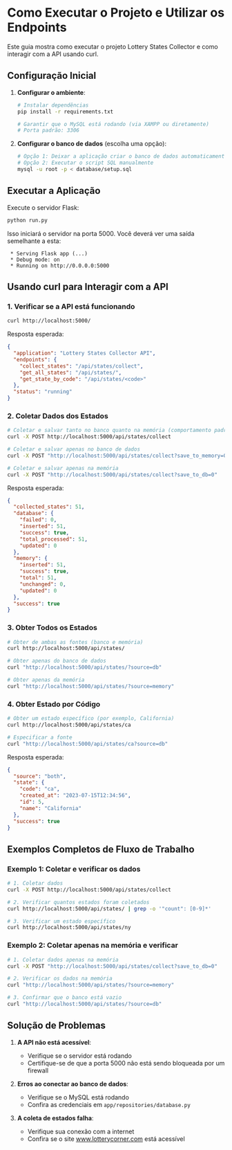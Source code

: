# Como Executar o Projeto e Utilizar os Endpoints

Este guia mostra como executar o projeto Lottery States Collector e como interagir com a API usando curl.

## Configuração Inicial

1. **Configurar o ambiente**:
   ```bash
   # Instalar dependências
   pip install -r requirements.txt
   
   # Garantir que o MySQL está rodando (via XAMPP ou diretamente)
   # Porta padrão: 3306
   ```

2. **Configurar o banco de dados** (escolha uma opção):
   ```bash
   # Opção 1: Deixar a aplicação criar o banco de dados automaticamente
   # Opção 2: Executar o script SQL manualmente
   mysql -u root -p < database/setup.sql
   ```

## Executar a Aplicação

Execute o servidor Flask:
```bash
python run.py
```

Isso iniciará o servidor na porta 5000. Você deverá ver uma saída semelhante a esta:
```
 * Serving Flask app (...)
 * Debug mode: on
 * Running on http://0.0.0.0:5000
```

## Usando curl para Interagir com a API

### 1. Verificar se a API está funcionando

```bash
curl http://localhost:5000/
```

Resposta esperada:
```json
{
  "application": "Lottery States Collector API",
  "endpoints": {
    "collect_states": "/api/states/collect",
    "get_all_states": "/api/states/",
    "get_state_by_code": "/api/states/<code>"
  },
  "status": "running"
}
```

### 2. Coletar Dados dos Estados

```bash
# Coletar e salvar tanto no banco quanto na memória (comportamento padrão)
curl -X POST http://localhost:5000/api/states/collect

# Coletar e salvar apenas no banco de dados
curl -X POST "http://localhost:5000/api/states/collect?save_to_memory=0"

# Coletar e salvar apenas na memória
curl -X POST "http://localhost:5000/api/states/collect?save_to_db=0"
```

Resposta esperada:
```json
{
  "collected_states": 51,
  "database": {
    "failed": 0,
    "inserted": 51,
    "success": true,
    "total_processed": 51,
    "updated": 0
  },
  "memory": {
    "inserted": 51,
    "success": true,
    "total": 51,
    "unchanged": 0,
    "updated": 0
  },
  "success": true
}
```

### 3. Obter Todos os Estados

```bash
# Obter de ambas as fontes (banco e memória)
curl http://localhost:5000/api/states/

# Obter apenas do banco de dados
curl "http://localhost:5000/api/states/?source=db"

# Obter apenas da memória
curl "http://localhost:5000/api/states/?source=memory"
```

### 4. Obter Estado por Código

```bash
# Obter um estado específico (por exemplo, California)
curl http://localhost:5000/api/states/ca

# Especificar a fonte
curl "http://localhost:5000/api/states/ca?source=db"
```

Resposta esperada:
```json
{
  "source": "both",
  "state": {
    "code": "ca",
    "created_at": "2023-07-15T12:34:56",
    "id": 5,
    "name": "California"
  },
  "success": true
}
```

## Exemplos Completos de Fluxo de Trabalho

### Exemplo 1: Coletar e verificar os dados

```bash
# 1. Coletar dados
curl -X POST http://localhost:5000/api/states/collect

# 2. Verificar quantos estados foram coletados
curl http://localhost:5000/api/states/ | grep -o '"count": [0-9]*'

# 3. Verificar um estado específico
curl http://localhost:5000/api/states/ny
```

### Exemplo 2: Coletar apenas na memória e verificar

```bash
# 1. Coletar dados apenas na memória
curl -X POST "http://localhost:5000/api/states/collect?save_to_db=0"

# 2. Verificar os dados na memória
curl "http://localhost:5000/api/states/?source=memory"

# 3. Confirmar que o banco está vazio
curl "http://localhost:5000/api/states/?source=db"
```

## Solução de Problemas

1. **A API não está acessível**:
   - Verifique se o servidor está rodando
   - Certifique-se de que a porta 5000 não está sendo bloqueada por um firewall

2. **Erros ao conectar ao banco de dados**:
   - Verifique se o MySQL está rodando
   - Confira as credenciais em `app/repositories/database.py`

3. **A coleta de estados falha**:
   - Verifique sua conexão com a internet
   - Confira se o site www.lotterycorner.com está acessível 